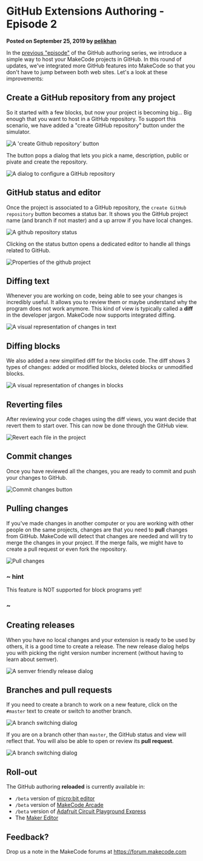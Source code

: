 # GitHub Extensions Authoring - Episode 2

**Posted on September 25, 2019 by [pelikhan](https://github.com/pelikhan)**

In the [previous "episode"](/blog/github-packages) of the GitHub authoring series, we introduce a simple way to host your MakeCode projects in GitHub. In this round of updates, we've integrated more GitHub features into MakeCode so that you don't have to jump between both web sites. Let's a look at these improvements:

## Create a GitHub repository from any project

So it started with a few blocks, but now your project is becoming big... Big enough that you want to host in a GitHub repository. To support this scenario, we have added a "create GitHub repository" button under the simulator.

![A 'create Github repository' button](/docs/static/blog/github-extensions-reloaded/createrepo.png)

The button pops a dialog that lets you pick a name, description, public or pivate and create the repository.

![A dialog to configure a GitHub repository](/docs/static/blog/github-extensions-reloaded/createrepodialog.png)

## GitHub status and editor

Once the project is associated to a GitHub repository, the ``create GitHub repository`` button becomes a status bar.
It shows you the GitHub project name (and branch if not master) and a up arrow if you have local changes.

![A github repository status](/docs/static/blog/github-extensions-reloaded/githubstatus.png)

Clicking on the status button opens a dedicated editor to handle all things related to GitHub.

![Properties of the github project](/docs/static/blog/github-extensions-reloaded/githubview.png)

## Diffing text

Whenever you are working on code, being able to see your changes is incredibly useful. It allows you to review them or maybe understand why the program does not work anymore. This kind of view is typically called a **diff** in the developer jargon. MakeCode now supports integrated diffing.

![A visual representation of changes in text](/docs/static/blog/github-extensions-reloaded/textdiff.png)


## Diffing blocks

We also added a new simplified diff for the blocks code. The diff shows 3 types of changes: added or modified blocks, deleted blocks or unmodified blocks.

![A visual representation of changes in blocks](/docs/static/blog/github-extensions-reloaded/blocksdiff.png)

## Reverting files

After reviewing your code chages using the diff views, you want decide that revert them to start over. This can now be done through the GitHub view.

![Revert each file in the project](/docs/static/blog/github-extensions-reloaded/revertbutton.png)

## Commit changes

Once you have reviewed all the changes, you are ready to commit and push your changes to GitHub.

![Commit changes button](/docs/static/blog/github-extensions-reloaded/commitchanges.png)

## Pulling changes

If you've made changes in another computer or you are working with other people on the same projects, changes are that you need to **pull** changes from GitHub. MakeCode will detect that changes are needed and will try to merge the changes in your project. If the merge fails, we might have to create a pull request or even fork the repository.

![Pull changes](/docs/static/blog/github-extensions-reloaded/pullchanges.png)

### ~ hint

This feature is NOT supported for block programs yet!

### ~


## Creating releases

When you have no local changes and your extension is ready to be used by others, it is a good time to create a release.
The new release dialog helps you with picking the right version number increment (without having to learn about semver).

![A semver friendly release dialog](/docs/static/blog/github-extensions-reloaded/pickrelease.png)

## Branches and pull requests

If you need to create a branch to work on a new feature, click on the ``#master`` text to create or switch to another branch.

![A branch switching dialog](/docs/static/blog/github-extensions-reloaded/branches.png)

If you are on a branch other than ``master``, the GitHub status and view will reflect that. You will also be able to open or review its **pull request**.

![A branch switching dialog](/docs/static/blog/github-extensions-reloaded/branchstatus.png)

## Roll-out

The GitHub authoring **reloaded** is currently available in:

* `/beta` version of [micro:bit editor](https://makecode.microbit.org/beta)
* `/beta` version of [MakeCode Arcade](https://arcade.makecode.com/beta)
* `/beta` version of [Adafruit Circuit Playground Express](https://makecode.adafruit.com/beta)
* The [Maker Editor](https://maker.makecode.com)

## Feedback?

Drop us a note in the MakeCode forums at https://forum.makecode.com 
